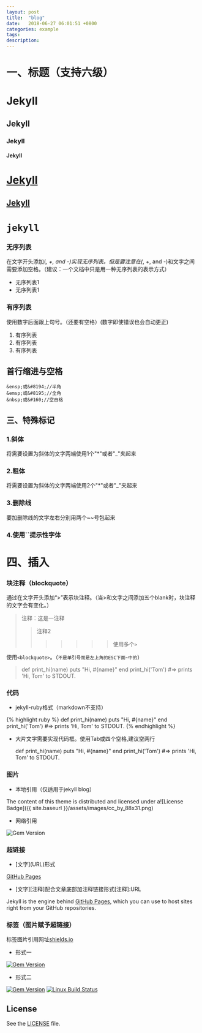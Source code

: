 ```yaml
---
layout: post
title:  "blog"
date:   2018-06-27 06:01:51 +0800
categories: example
tags:
description:
---
```


# 一、标题（支持六级）

# Jekyll

## Jekyll

### Jekyll

#### Jekyll

# [Jekyll](https://jekyllrb.com/)

## [Jekyll]()

# `jekyll`

### 无序列表

在文字开头添加(*, +, and -)实现无序列表。但是要注意在(*, +, and -)和文字之间需要添加空格。（建议：一个文档中只是用一种无序列表的表示方式）

* 无序列表1
* 无序列表1

### 有序列表

使用数字后面跟上句号。（还要有空格）(数字即使错误也会自动更正)

1. 有序列表
1. 有序列表
1. 有序列表

## 首行缩进与空格

	&ensp;或&#8194;//半角
	&emsp;或&#8195;//全角
	&nbsp;或&#160;//空白格

## 三、特殊标记

### 1.斜体

将需要设置为斜体的文字两端使用1个"\*"或者"\_"夹起来

### 2.粗体

将需要设置为斜体的文字两端使用2个"\*"或者"\_"夹起来

### 3.删除线

要加删除线的文字左右分别用两个~~号包起来

### 4.使用\`\`提示性字体

# 四、插入

### 块注释（blockquote）

通过在文字开头添加“>”表示块注释。（当>和文字之间添加五个blank时，块注释的文字会有变化。）

>注释：这是一注释
>>注释2
>>>>>>>使用多个`>`

使用`<blockquote>`。（`不是单引号而是左上角的ESC下面~中的`）

<blockquote>
def print_hi(name)
  puts "Hi, #{name}"
end
print_hi('Tom')
#=> prints 'Hi, Tom' to STDOUT.
</blockquote>

### 代码

* jekyll-ruby格式（markdown不支持）

{% highlight ruby %}
def print_hi(name)
  puts "Hi, #{name}"
end
print_hi('Tom')
#=> prints 'Hi, Tom' to STDOUT.
{% endhighlight %}

* 大片文字需要实现代码框。使用Tab或四个空格,建议空两行


	def print_hi(name)
	  puts "Hi, #{name}"
	end
	print_hi('Tom')
	#=> prints 'Hi, Tom' to STDOUT.


### 图片

* 本地引用（仅适用于jekyll blog）

The content of this theme is distributed and licensed under a![License Badge]({{ site.baseurl }}/assets/images/cc_by_88x31.png)

* 网络引用

![Gem Version](https://img.shields.io/gem/v/jekyll.svg)

### 超链接

* \[文字\]\(URL\)形式

[GitHub Pages](https://pages.github.com)

* \[文字\]\[注释\]配合文章底部加注释链接形式\[注释\]:URL

Jekyll is the engine behind [GitHub Pages][GitHub Pages-url], which you can use to host sites right from your GitHub repositories.

[GitHub Pages-url]:https://pages.github.com

### 标签（图片赋予超链接）

标签图片引用网址[shields.io](https://shields.io/#/)

* 形式一

[![Gem Version](https://img.shields.io/gem/v/jekyll.svg)](https://rubygems.org/gems/jekyll)

* 形式二

[![Gem Version](https://img.shields.io/gem/v/jekyll.svg)][ruby-gems]
[![Linux Build Status](https://img.shields.io/travis/jekyll/jekyll/master.svg?label=Linux%20build)][travis]

[ruby-gems]: https://rubygems.org/gems/jekyll
[travis]: https://travis-ci.org/jekyll/jekyll

## License

See the [LICENSE](https://github.com/jekyll/jekyll/blob/master/LICENSE) file.
